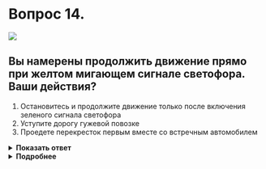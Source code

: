 # Вопрос 14.

![](https://s.drom.ru/i24228/pdd/tickets/2016/1543885135.jpg)

## Вы намерены продолжить движение прямо при желтом мигающем сигнале светофора. Ваши действия?

1. Остановитесь и продолжите движение только после включения зеленого сигнала светофора
2. Уступите дорогу гужевой повозке
3. Проедете перекресток первым вместе со встречным автомобилем

<details>
<summary><b>Показать ответ</b></summary>
Правильный ответ: 2
</details>
<details>
<summary><b>Подробнее</b></summary>
Перекрёсток при жёлтом мигающем светофоре является нерегулируемым, в данном случае равнозначным, так как знаков приоритета нет. Руководствуемся «правилом правой руки», т.е. у кого помеха справа, тот и уступает. У Вас помеха справа - проедете перекрёсток последним, уступив дорогу гужевой повозке.
(Пункты 13.3, 13.11 ПДД)
</details>